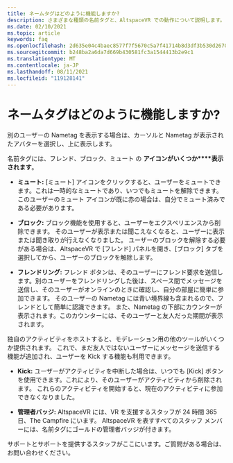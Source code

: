 ```yaml
---
title: ネームタグはどのように機能しますか?
description: さまざまな種類の名前タグと、AltspaceVR での動作について説明します。
ms.date: 02/10/2021
ms.topic: article
keywords: faq
ms.openlocfilehash: 2d635e04c4baec8577f7f5670c5a7f41714b8d3df3b530d26708b38287df7b84
ms.sourcegitcommit: b248ba2a6da7d669b430581fc3a1544413b2e9c1
ms.translationtype: MT
ms.contentlocale: ja-JP
ms.lasthandoff: 08/11/2021
ms.locfileid: "119128141"
---
```

# <a name="how-do-nametags-work"></a>ネームタグはどのように機能しますか?

別のユーザーの Nametag を表示する場合は、カーソルと Nametag が表示されたアバターを選択し、上に表示します。

名前タグには、フレンド、ブロック、ミュート の **アイコンがいくつか****表示されます**。

* **ミュート:** [ミュート] アイコンをクリックすると、ユーザーをミュートできます。これは一時的なミュートであり、いつでもミュートを解除できます。 このユーザーのミュート アイコンが既に赤の場合は、自分でミュート済みである必要があります。

* **ブロック:** ブロック機能を使用すると、ユーザーをエクスペリエンスから削除できます。 そのユーザーが表示または聞こえなくなると、ユーザーに表示または聞き取りが行えなくなりました。 ユーザーのブロックを解除する必要がある場合は、AltspaceVR で [フレンド] パネルを開き、[ブロック] タブを選択してから、ユーザーのブロックを解除します。

* **フレンドリング:** フレンド ボタンは、そのユーザーにフレンド要求を送信します。別のユーザーをフレンドリングした後は、スペース間でメッセージを送信し、そのユーザーがオンラインのときに確認し、自分の部屋に簡単に参加できます。 そのユーザーの Nametag には青い境界線も含まれるので、フレンドとして簡単に認識できます。 また、Nametag の下部にカウンターが表示されます。このカウンターには、そのユーザーと友人だった期間が表示されます。

独自のアクティビティをホストすると、モデレーション用の他のツールがいくつか提供されます。 これで、まだ友人ではないユーザーにメッセージを送信する機能が追加され、ユーザーを Kick する機能も利用できます。

* **Kick:** ユーザーがアクティビティを中断した場合は、いつでも [Kick] ボタンを使用できます。これにより、そのユーザーがアクティビティから削除されます。 これらのアクティビティを開始すると、現在のアクティビティに参加できなくなりました。 

* **管理者バッジ:** AltspaceVR には、VR を支援するスタッフが 24 時間 365 日、The Campfire にいます。 AltspaceVR を表すすべてのスタッフ メンバーには、名前タグにゴールドの管理者バッジが付きます。

サポートとサポートを提供するスタッフがここにいます。ご質問がある場合は、お問い合わせください。 